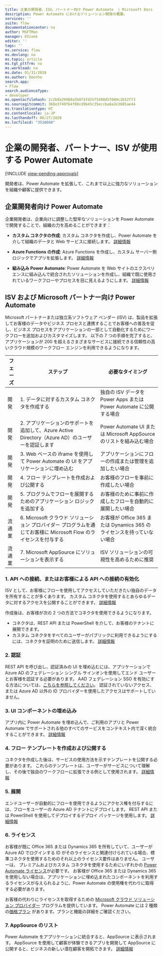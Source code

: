 ```yaml
---
title: 企業の開発者、ISV、パートナー向け Power Automate  | Microsoft Docs
description: Power Automate におけるソリューション開発の概要。
services: ''
suite: flow
documentationcenter: na
author: MSFTMan
manager: KVivek
editor: ''
tags: ''
ms.service: flow
ms.devlang: na
ms.topic: article
ms.tgt_pltfrm: na
ms.workload: na
ms.date: 01/31/2018
ms.author: Deonhe
search.app:
- Flow
search.audienceType:
- developer
ms.openlocfilehash: 2c2b9a29988a3b8f4fd25f5490d5f009c1b52ff3
ms.sourcegitcommit: 368e3749f64f80cd9b45c35eccba6a2e3685ae44
ms.translationtype: HT
ms.contentlocale: ja-JP
ms.lasthandoff: 06/27/2020
ms.locfileid: "3516660"
---
```

# <a name="power-automate-for-enterprise-developers-isvs-and-partners"></a>企業の開発者、パートナー、ISV が使用する Power Automate
[!INCLUDE [view-pending-approvals](../includes/cc-rebrand.md)]

開発者は、Power Automate を拡張して、これまで以上に強力なソリューションを組織や顧客に提供できます。

## <a name="power-automate-for-enterprise-developers"></a>企業開発者向け Power Automate

企業開発者は、企業向けに調整した堅牢なソリューションを Power Automate で開発することで、組織の力を高めることができます：

- **カスタム コネクタの作成**: カスタム コネクタを作成し、Power Automate を介して組織のデータと Web サービスに接続します。 [詳細情報](https://docs.microsoft.com/connectors/custom-connectors/)

- **Azure Functions の作成**: Azure Functions を作成し、カスタム サーバー側ロジックでアプリを拡張します。 [詳細情報](/azure/azure-functions/app-service-export-api-to-powerapps-and-flow)

- **組み込み Power Automate**: Power Automate  を Web サイトのエクスペリエンスに組み込んで統合されたソリューションを作成し、組織で既に使用されているワークフローやプロセスを目に見えるようにします。 [詳細情報](embed-flow-dev.md)

## <a name="power-automate-for-isvs-and-microsoft-partners"></a>ISV および Microsoft パートナー向け Power Automate

Microsoft パートナーまたは独立系ソフトウェア ベンダー (ISV) は、製品を拡張してお客様のデータやビジネス プロセスと連携することでお客様への普及を促し、ビジネス プロセスをアプリケーションの一部として自動化するためにワークフローを追加およびカスタマイズします。 以下の 7 つの手順を完了すると、アプリケーションが 200 を超えるさまざまなサービスに接続できる信頼性の高いクラウド規模のワークフロー エンジンを利用できるようになります。

| フェーズ | ステップ | 必要なタイミング |
| --- | --- | --- |
| 開発 | 1. データに対するカスタム コネクタを作成する | 独自の ISV データを Power Apps または Power Automate に公開する場合 |
| 開発 | 2. アプリケーションのサポートを追加して、Azure Active Directory（Azure AD）のユーザーを認証します | Power Automate UI または Microsoft AppSource のリストを組み込む場合 | 
| 開発 | 3. Web ベースの iframe を使用して Power Automate の UI をアプリケーションに埋め込む | アプリケーションにフローの作成または管理を追加したい場合 | 
| 開発 | 4. フロー テンプレートを作成および公開する | お客様のフローを事前に作成したい場合 | 
| 開発 | 5. プログラムでフローを展開するためのアプリケーション ロジックを追加する | お客様のために事前に作成したフローを自動的に展開したい場合 | 
| 流通業 | 6. Microsoft クラウド ソリューション プロバイダー プログラムを通じてお客様に Microsoft Flow のライセンスを付与する | お客様が Office 365 または Dynamics 365 のライセンスを持っていない場合 |
| 流通業 | 7. Microsoft AppSource にソリューションを表示する | ISV ソリューションの可視性を高めるために推奨 |

### <a name="1-connecting-to-your-apis-or-enabling-customers-to-connect-to-your-apis"></a>1. API への接続、またはお客様による API への接続の有効化

ISV として、お客様にフローを使用してアクセスしていただきたい独自のデータを所有することが多くあります。 カスタム コネクタを使用するとあらゆるデータに対するアクセスを公開することができます。 [詳細情報](https://docs.microsoft.com/connectors/custom-connectors/)

作成後は、お客様が次の 2 つの方法でコネクタを使用できるようになります。
- コネクタは、REST API または PowerShell を介して、お客様のテナントに展開できます。
- カスタム コネクタをすべてのユーザーがパブリックに利用できるようにするには、コネクタを証明のために送信します。 [詳細情報](https://docs.microsoft.com/connectors/custom-connectors/submit-certification)

### <a name="2-authentication"></a>2. 認証 

REST API を呼び出し、認証済みの UI を埋め込むには、アプリケーションで Azure AD のフェデレーション シングル サインオンを使用してエンド ユーザーとお客様を認証する必要があります。 AAD フェデレーション SSO を有効にする方法については、[こちらを参照してください](https://identity.microsoft.com/)。 認証されていないアクセス、または Azure AD 以外の ID プロバイダーを使用したアクセスはサポートしていません。 

### <a name="3-embedding-ui-components"></a>3. UI コンポーネントの埋め込み

アプリ内に Power Automate を埋め込んで、ご利用のアプリと Power Automate でサポートされる他のすべてのサービスをコンテキスト内で深く統合することができます。 [詳細情報](embed-flow-dev.md)

### <a name="4-create-and-publish-flow-templates"></a>4. フロー テンプレートを作成および公開する

コネクタを作成した後は、サービスの使用方法を示すテンプレートを公開する必要があります。 これらのテンプレートは、ユーザーがサービスについて理解し、その後で独自のワークフローに拡張できる例として使用されます。 [詳細情報](../publish-a-template.md)

### <a name="5-deployment"></a>5. 展開

エンドユーザーが自動的にフローを使用できるようにアクセス権を付与するには、フローをユーザーの Azure AD テナントにデプロイします。 REST API または PowerShell を使用してデプロイするデプロイ パッケージを使用します。 [詳細情報](https://docs.microsoft.com/powerapps/export-import-packages)

### <a name="6-licensing"></a>6. ライセンス

お客様が既に Office 365 または Dynamics 365 を所有していて、ユーザーが Azure AD でログインする ID がそのライセンスと関連付けられている場合、標準コネクタを使用するためのそれ以上のライセンス要件はありません。 ユーザーは、 プレミアムおよびカスタム コネクタを使用するためにいずれかの [Power Automate ライセンス](https://preview.flow.microsoft.com/pricing/)が必要です。 お客様が Office 365 または Dynamics 365 を使用しない場合は、アプリケーションに埋め込まれたコンポーネントを利用するライセンスが与えられるように、Power Automate の使用権を代わりに取得する必要があります。

お客様の代わりにライセンスを取得するための [Microsoft クラウド ソリューション プロバイダー](https://partner.microsoft.com/cloud-solution-provider) プログラムを提供しています。 Power Automate には 2 種類の[価格プラン](https://flow.microsoft.com/pricing/) があります。プランと機能の詳細をご確認ください。

### <a name="7-list-on-appsource"></a>7. AppSource のリスト

Power Automate をアプリケーションに統合すると、AppSource に表示されます。 AppSource を使用して顧客が体験できるアプリを開発して AppSource に公開すると、ビジネスの新しい潜在顧客を開拓できます。 [詳細情報](dev-appsource-test-drive.md)
